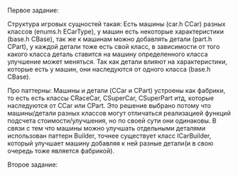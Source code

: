 Первое задание:

Структура игровых сущностей такая:
Есть машины (car.h CCar) разных классов (enums.h ECarType), у машин есть некоторые характеристики (base.h CBase),
так же к машинам можно добавлять детали (part.h CPart), у каждой детали тоже есть свой класс, в зависимости от того
какого класса деталь ставится на машину определенного класса улучшение может меняться. Так как детали влияют на
характеристики, которые есть у машин, они наследуются от одного класса (base.h CBase).

Про паттерны:
Машины и детали (CCar и CPart) устроены как фабрики, то есть есть классы CRaceCar, CSuperCar, CSuperPart итд, которые
наследуются от CCar или CPart. Это решение выбрано потому что машины/детали разных классов могут отличаться
реализацией функций подсчета стоимости/улучшения, но по своей сути они одинаковы.
В связи с тем что машины можно улучшать отдельными деталями использован паттерн Builder, точнее существует класс
ICarBuilder, который улучшает машину добавляя к ней разные детали(и в свою очередь тоже является фабрикой).

Второе задание:

